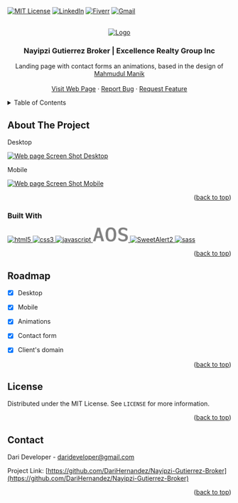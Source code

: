 <a name="readme-top"></a>

[![MIT License][license-shield]][license-url]
[![LinkedIn][linkedin-shield]][linkedin-url]
[![Fiverr][fiverr-shield]][fiverr-url]
[![Gmail][gmail-shield]][gmail-url]

<!-- PROJECT LOGO -->
<br />
<div align="center">
  <a href="https://github.com/DariHernandez/Nayipzi-Gutierrez-Broker">
    <img src="./imgs/logo.png" alt="Logo" width="80" height="80">
  </a>

  <h3 align="center">Nayipzi Gutierrez Broker | Excellence Realty Group Inc</h3>

  <p align="center">
    Landing page with contact forms an animations, based in the design of <a href="https://www.behance.net/gallery/105051993/Edge_One-landing-page?tracking_source=search_projects%7Clanding%20page%20">Mahmudul Manik</a> <br />
    <br />
    <a href="https://darihernandez.github.io/Nayipzi-Gutierrez-Broker/">Visit Web Page</a>
    ·
    <a href="https://github.com/DariHernandez/Nayipzi-Gutierrez-Broker/issues">Report Bug</a>
    ·
    <a href="https://github.com/DariHernandez/Nayipzi-Gutierrez-Broker/issues">Request Feature</a>
  </p>
</div>



<!-- TABLE OF CONTENTS -->
<details>
  <summary>Table of Contents</summary>
  <ol>
    <li>
      <a href="#about-the-project">About The Project</a>
      <ul>
        <li><a href="#built-with">Built With</a></li>
      </ul>
    </li>
    <li><a href="#roadmap">Roadmap</a></li>
    <li><a href="#contributing">Contributing</a></li>
    <li><a href="#license">License</a></li>
    <li><a href="#contact">Contact</a></li>
  </ol>
</details>



<!-- ABOUT THE PROJECT -->
## About The Project

Desktop

[![Web page Screen Shot Desktop][product-screenshot-desktop]](https://darihernandez.github.io/Nayipzi-Gutierrez-Broker/)

Mobile

[![Web page Screen Shot Mobile][product-screenshot-mobile]](https://darihernandez.github.io/Nayipzi-Gutierrez-Broker/)







<p align="right">(<a href="#readme-top">back to top</a>)</p>



### Built With
<a href="https://developer.mozilla.org/es/docs/Web/HTML">
  <img src="https://cdn.svgporn.com/logos/html-5.svg" width="50" alt="html5" title="html5">
</a>

<a href="https://developer.mozilla.org/es/docs/Web/CSS">
  <img src="https://cdn.svgporn.com/logos/css-3.svg" width="50" alt="css3" title="css3">
</a>

<a href="https://developer.mozilla.org/es/docs/Web/javascript">
  <img src="https://cdn.svgporn.com/logos/javascript.svg" width="50" alt="javascript" title="javascript">
</a>

<a href="https://michalsnik.github.io/aos/">
  <img src="https://raw.githubusercontent.com/DariHernandez/DariHernandez/main/imgs/aos.svg" width="80" alt="aos" title="aos">
</a>

<a href="https://sweetalert2.github.io/">
  <img src="https://github.com/sweetalert2/sweetalert2/raw/main/assets/swal2-logo.png" width="100" alt="SweetAlert2" title="SweetAlert2">
</a>

<a href="https://sass-lang.com/">
  <img src="https://cdn.svgporn.com/logos/sass.svg" width="50" alt="sass" title="sass">
</a>

<p align="right">(<a href="#readme-top">back to top</a>)</p>

<!-- ROADMAP -->
## Roadmap

- [x] Desktop
- [x] Mobile
- [x] Animations
- [x] Contact form
- [x] Client's domain


<p align="right">(<a href="#readme-top">back to top</a>)</p>


<!-- LICENSE -->
## License

Distributed under the MIT License. See `LICENSE` for more information.

<p align="right">(<a href="#readme-top">back to top</a>)</p>



<!-- CONTACT -->
## Contact

Dari Developer - darideveloper@gmail.com

Project Link: [https://github.com/DariHernandez/Nayipzi-Gutierrez-Broker](https://github.com/DariHernandez/Nayipzi-Gutierrez-Broker)

<p align="right">(<a href="#readme-top">back to top</a>)</p>



<!-- MARKDOWN LINKS & IMAGES -->
<!-- https://www.markdownguide.org/basic-syntax/#reference-style-links -->
[license-shield]: https://img.shields.io/github/license/DariHernandez/Nayipzi-Gutierrez-Broker.svg?style=for-the-badge
[license-url]: https://github.com/DariHernandez/Nayipzi-Gutierrez-Broker/blob/master/LICENSE.txt
[linkedin-shield]: https://img.shields.io/badge/-LinkedIn-black.svg?style=for-the-badge&logo=linkedin&colorB=555
[linkedin-url]: https://linkedin.com/in/francisco-dari-hernandez-6456b6181
[product-screenshot-desktop]: imgs/screenshot-desktop.gif
[product-screenshot-mobile]: imgs/screenshot-mobile.gif
[gmail-shield]: https://img.shields.io/badge/-gmail-black.svg?style=for-the-badge&logo=gmail&colorB=555&logoColor=white
[fiverr-shield]: https://img.shields.io/badge/-fiverr-black.svg?style=for-the-badge&logo=fiverr&colorB=555&logoColor=white
[gmail-url]: mailto:darideveloper@gmail.com
[fiverr-url]: https://www.fiverr.com/darideveloper